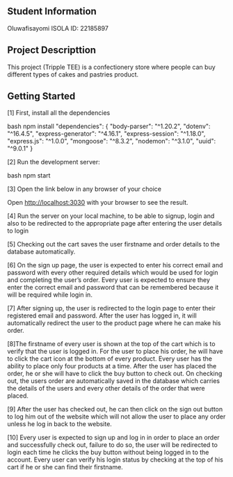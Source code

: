 ## Student Information

Oluwafisayomi ISOLA
ID: 22185897

## Project Descripttion

This project (Tripple TEE) is a confectionery store where people can buy different types of cakes and pastries product.

## Getting Started

[1] First, install all the dependencies

bash
npm install
"dependencies": {
"body-parser": "^1.20.2",
"dotenv": "^16.4.5",
"express-generator": "^4.16.1",
"express-session": "^1.18.0",
"express.js": "^1.0.0",
"mongoose": "^8.3.2",
"nodemon": "^3.1.0",
"uuid": "^9.0.1"
}

[2] Run the development server:

bash
npm start

[3] Open the link below in any browser of your choice

Open [http://localhost:3030](http://localhost:3030) with your browser to see the result.

[4] Run the server on your local machine, to be able to signup, login and also to be redirected to the appropriate page after entering the user details to login

[5] Checking out the cart saves the user firstname and order details to the database automatically.

[6] On the sign up page, the user is expected to enter his correct email and password with every other required details which would be used for login and completing the user’s order. Every user is expected to ensure they enter the correct email and password that can be remembered because it will be required while login in.

[7] After signing up, the user is redirected to the login page to enter their registered email and password. After the user has logged in, it will automatically redirect the user to the product page where he can make his order.

[8]The firstname of every user is shown at the top of the cart which is to verify that the user is logged in. For the user to place his order, he will have to click the cart icon at the bottom of every product. Every user has the ability to place only four products at a time. After the user has placed the order, he or she will have to click the buy button to check out. On checking out, the users order are automatically saved in the database which carries the details of the users and every other details of the order that were placed.

[9] After the user has checked out, he can then click on the sign out button to log him out of the website which will not allow the user to place any order unless he log in back to the website.

[10] Every user is expected to sign up and log in in order to place an order and successfully check out, failure to do so, the user will be redirected to login each time he clicks the buy button without being logged in to the account. Every user can verify his login status by checking at the top of his cart if he or she can find their firstname.
